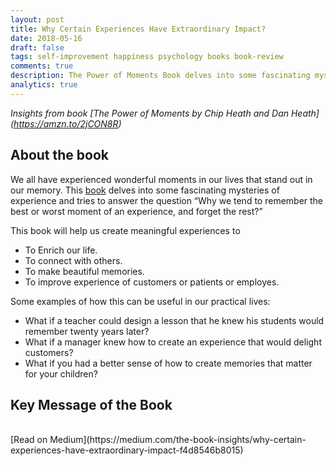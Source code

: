```yaml
---
layout: post
title: Why Certain Experiences Have Extraordinary Impact?
date: 2018-05-16
draft: false
tags: self-improvement happiness psychology books book-review
comments: true
description: The Power of Moments Book delves into some fascinating mysteries of experience and tries to answer the question Why we tend to remember the best or worst moment of an experience, and forget the rest?
analytics: true
---
```

*Insights from book [The Power of Moments by Chip Heath and Dan Heath] (https://amzn.to/2jCON8R)*

## About the book
We all have experienced wonderful moments in our lives that stand out in our memory. This [book](https://amzn.to/2jCON8R) delves into some fascinating mysteries of experience and tries to answer the question “Why we tend to remember the best or worst moment of an experience, and forget the rest?”

This book will help us create meaningful experiences to

* To Enrich our life.
* To connect with others.
* To make beautiful memories.
* To improve experience of customers or patients or employes.

Some examples of how this can be useful in our practical lives:

* What if a teacher could design a lesson that he knew his students would remember twenty years later?
* What if a manager knew how to create an experience that would delight customers?
* What if you had a better sense of how to create memories that matter for your children?

## Key Message of the Book

<br>
[Read on Medium](https://medium.com/the-book-insights/why-certain-experiences-have-extraordinary-impact-f4d8546b8015)
